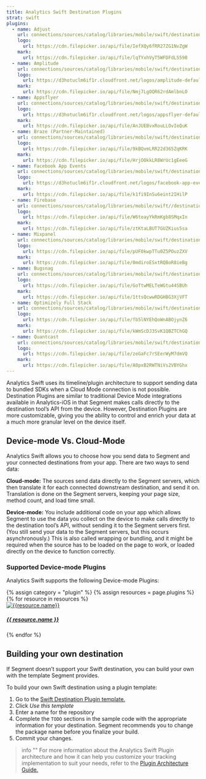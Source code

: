 ```yaml
---
title: Analytics Swift Destination Plugins
strat: swift
plugins:
  - name: Adjust
    url: connections/sources/catalog/libraries/mobile/swift/destination-plugins/adjust-swift/
    logo:
      url: https://cdn.filepicker.io/api/file/IefXQy6fRR27ZG1NvZgW
    mark:
      url: https://cdn.filepicker.io/api/file/lqTYxhVyT5WFDFdLS598
  - name: Amplitude
    url: connections/sources/catalog/libraries/mobile/swift/destination-plugins/amplitude-swift/
    logo:
      url: https://d3hotuclm6if1r.cloudfront.net/logos/amplitude-default.svg
    mark:
      url: https://cdn.filepicker.io/api/file/Nmj7LgOQR62rdAmlbnLO
  - name: Appsflyer
    url: connections/sources/catalog/libraries/mobile/swift/destination-plugins/appsflyer-swift/
    logo:
      url: https://d3hotuclm6if1r.cloudfront.net/logos/appsflyer-default.svg
    mark:
      url: https://cdn.filepicker.io/api/file/AnJUEBvxRouLLOvIeQuK
  - name: Braze (Partner-Maintained)
    url: connections/sources/catalog/libraries/mobile/swift/destination-plugins/braze-swift/
    logo:
      url: https://cdn.filepicker.io/api/file/9kBQvmLRR22d365ZqKRK
    mark:
      url: https://cdn.filepicker.io/api/file/HrjOOkkLR8WrUc1gEeeG
  - name: Facebook App Events
    url: connections/sources/catalog/libraries/mobile/swift/destination-plugins/facebook-app-events-swift/
    logo:
      url: https://d3hotuclm6if1r.cloudfront.net/logos/facebook-app-events-default.svg
    mark:
      url: https://cdn.filepicker.io/api/file/k1fi9InSu6eint2IHilP
  - name: Firebase
    url: connections/sources/catalog/libraries/mobile/swift//destination-plugins/firebase-swift/
    logo:
      url: https://cdn.filepicker.io/api/file/W6teayYkRmKgb8SMqxIn
    mark:
      url: https://cdn.filepicker.io/api/file/ztKtaLBUT7GUZKius5sa
  - name: Mixpanel
    url: connections/sources/catalog/libraries/mobile/swift/destination-plugins/mixpanel-swift/
    logo:
      url: https://cdn.filepicker.io/api/file/pUF0kwpTTu0Z5POuzZXV
    mark:
      url: https://cdn.filepicker.io/api/file/0mdiroESxtRQBoR8ieBg
  - name: Bugsnag
    url: connections/sources/catalog/libraries/mobile/swift/destination-plugins/bugsnag-swift
    logo:
      url: https://cdn.filepicker.io/api/file/GoTtwMELTeWGtu44SBUh
    mark:
      url: https://cdn.filepicker.io/api/file/1ttsQcwwRDGHBG3XjVFT
  - name: Optimizely Full Stack
    url: connections/sources/catalog/libraries/mobile/swift/destination-plugins/optimizely-full-stack-swift
    logo:
      url: https://cdn.filepicker.io/api/file/fb5lNYEhQoWnABOjynZ6
    mark:
      url: https://cdn.filepicker.io/api/file/kWmScDJ3SvK1QBZTChGQ
  - name: Quantcast
    url: connections/sources/catalog/libraries/mobile/swift/destination-plugins/quantcast-swift/
    logo:
      url: https://cdn.filepicker.io/api/file/zeGaFc7rSEerWyM7dmVQ
    mark:
      url: https://cdn.filepicker.io/api/file/A0pxB2RWTNiVs2VBYGhx
---
```

Analytics Swift uses its timeline/plugin architecture to support sending data to bundled SDKs when a Cloud Mode connection is not possible. Destination Plugins are similar to traditional Device Mode integrations available in Analytics-iOS in that Segment makes calls directly to the destination tool’s API from the device. However, Destination Plugins are more customizable, giving you the ability to control and enrich your data at a much more granular level on the device itself. 

## Device-mode Vs. Cloud-Mode 
Analytics Swift allows you to choose how you send data to Segment and your connected destinations from your app. There are two ways to send data:

**Cloud-mode:** The sources send data directly to the Segment servers, which then translate it for each connected downstream destination, and send it on. Translation is done on the Segment servers, keeping your page size, method count, and load time small.

**Device-mode:** You include additional code on your app which allows Segment to use the data you collect on the device to make calls directly to the destination tool’s API, without sending it to the Segment servers first. (You still send your data to the Segment servers, but this occurs asynchronously.) This is also called wrapping or bundling, and it might be required when the source has to be loaded on the page to work, or loaded directly on the device to function correctly.

### Supported Device-mode Plugins
Analytics Swift supports the following Device-mode Plugins: 

<div class="destinations-catalog">
<div class="destinations-catalog__section markdown" id="{{ category | slugify }}">
 <div class="flex flex--wrap waffle waffle--xlarge">
        {% assign category = "plugin" %}
        {% assign resources = page.plugins %}
        {% for resource in resources %}
          <div class="flex__column flex__column--6">
            <a class="thumbnail-integration flex flex--middle" href="{{ site.baseurl }}/{{ resource.url }}">
              <div class="thumbnail-integration__content">
                <div class="flex flex--wrap flex--middle waffle waffle--xlarge@medium">
                  <div class="flex__column flex__column--12 flex__column--2@medium thumbnail-integration__logo-wrapper">
                      <img class="thumbnail-integration__logo image" alt="{{resource.name}}" src="{{resource.mark.url}}" />
                  </div>
                  <h5 class="flex__column flex__column--12 flex__column--10@medium">{{ resource.name }}</h5>
                </div>
              </div>
            </a>
          </div>
        {% endfor %}
      </div>
    </div>
  </div>


## Building your own destination

If Segment doesn’t support your Swift destination, you can build your own with the template Segment provides.

To build your own Swift destination using a plugin template:

1. Go to the [Swift Destination Plugin template.](https://github.com/segment-integrations/analytics-swift-destination-template)
2. Click *Use this template*
3. Enter a name for the repository
4. Complete the `TODO` sections in the sample code with the appropriate information for your destination. Segment recommends you to change the package name before you finalize your build.
5. Commit your changes.


> info ""
> For more information about the Analytics Swift Plugin architecture and how it can help you customize your tracking implementation to suit your needs, refer to the [Plugin Architecture Guide.](/docs/connections/sources/catalog/libraries/mobile/swift/swift-plugin-architecture)